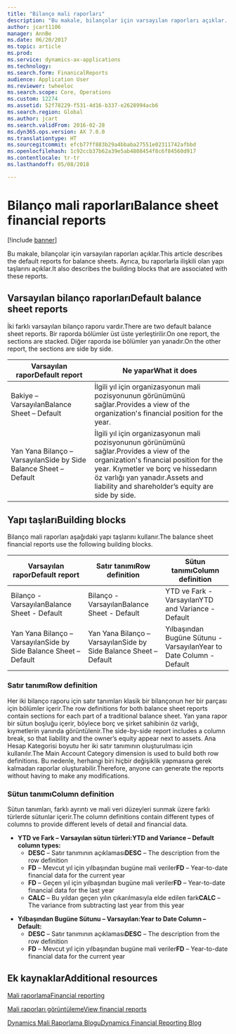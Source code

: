 ```yaml
---
title: "Bilanço mali raporları"
description: "Bu makale, bilançolar için varsayılan raporları açıklar. Ayrıca, bu raporlarla ilişkili olan yapı taşlarını açıklar."
author: jcart1106
manager: AnnBe
ms.date: 06/20/2017
ms.topic: article
ms.prod: 
ms.service: dynamics-ax-applications
ms.technology: 
ms.search.form: FinanicalReports
audience: Application User
ms.reviewer: twheeloc
ms.search.scope: Core, Operations
ms.custom: 12274
ms.assetid: 52f78229-f531-4d16-b337-e2628994acb6
ms.search.region: Global
ms.author: jcart
ms.search.validFrom: 2016-02-28
ms.dyn365.ops.version: AX 7.0.0
ms.translationtype: HT
ms.sourcegitcommit: efcb77ff883b29a4bbaba27551e02311742afbbd
ms.openlocfilehash: 1c92ccb37b62a39e5ab4808454f8c6f84560d917
ms.contentlocale: tr-tr
ms.lasthandoff: 05/08/2018

---
```


# <a name="balance-sheet-financial-reports"></a><span data-ttu-id="46ed6-104">Bilanço mali raporları</span><span class="sxs-lookup"><span data-stu-id="46ed6-104">Balance sheet financial reports</span></span>

[!include [banner](../includes/banner.md)]

<span data-ttu-id="46ed6-105">Bu makale, bilançolar için varsayılan raporları açıklar.</span><span class="sxs-lookup"><span data-stu-id="46ed6-105">This article describes the default reports for balance sheets.</span></span> <span data-ttu-id="46ed6-106">Ayrıca, bu raporlarla ilişkili olan yapı taşlarını açıklar.</span><span class="sxs-lookup"><span data-stu-id="46ed6-106">It also describes the building blocks that are associated with these reports.</span></span> 

<a name="default-balance-sheet-reports"></a><span data-ttu-id="46ed6-107">Varsayılan bilanço raporları</span><span class="sxs-lookup"><span data-stu-id="46ed6-107">Default balance sheet reports</span></span>
-----------------------------

<span data-ttu-id="46ed6-108">İki farklı varsayılan bilanço raporu vardır.</span><span class="sxs-lookup"><span data-stu-id="46ed6-108">There are two default balance sheet reports.</span></span> <span data-ttu-id="46ed6-109">Bir raporda bölümler üst üste yerleştirilir.</span><span class="sxs-lookup"><span data-stu-id="46ed6-109">On one report, the sections are stacked.</span></span> <span data-ttu-id="46ed6-110">Diğer raporda ise bölümler yan yanadır.</span><span class="sxs-lookup"><span data-stu-id="46ed6-110">On the other report, the sections are side by side.</span></span>

| <span data-ttu-id="46ed6-111">Varsayılan rapor</span><span class="sxs-lookup"><span data-stu-id="46ed6-111">Default report</span></span>                       | <span data-ttu-id="46ed6-112">Ne yapar</span><span class="sxs-lookup"><span data-stu-id="46ed6-112">What it does</span></span>                                                                                                                           |
|--------------------------------------|----------------------------------------------------------------------------------------------------------------------------------------|
| <span data-ttu-id="46ed6-113">Bakiye – Varsayılan</span><span class="sxs-lookup"><span data-stu-id="46ed6-113">Balance Sheet – Default</span></span>              | <span data-ttu-id="46ed6-114">İlgili yıl için organizasyonun mali pozisyonunun görünümünü sağlar.</span><span class="sxs-lookup"><span data-stu-id="46ed6-114">Provides a view of the organization's financial position for the year.</span></span>                                                                 |
| <span data-ttu-id="46ed6-115">Yan Yana Bilanço – Varsayılan</span><span class="sxs-lookup"><span data-stu-id="46ed6-115">Side by Side Balance Sheet – Default</span></span> | <span data-ttu-id="46ed6-116">İlgili yıl için organizasyonun mali pozisyonunun görünümünü sağlar.</span><span class="sxs-lookup"><span data-stu-id="46ed6-116">Provides a view of the organization's financial position for the year.</span></span> <span data-ttu-id="46ed6-117">Kıymetler ve borç ve hissedarın öz varlığı yan yanadır.</span><span class="sxs-lookup"><span data-stu-id="46ed6-117">Assets and liability and shareholder’s equity are side by side.</span></span> |

## <a name="building-blocks"></a><span data-ttu-id="46ed6-118">Yapı taşları</span><span class="sxs-lookup"><span data-stu-id="46ed6-118">Building blocks</span></span>
<span data-ttu-id="46ed6-119">Bilanço mali raporları aşağıdaki yapı taşlarını kullanır.</span><span class="sxs-lookup"><span data-stu-id="46ed6-119">The balance sheet financial reports use the following building blocks.</span></span>

| <span data-ttu-id="46ed6-120">Varsayılan rapor</span><span class="sxs-lookup"><span data-stu-id="46ed6-120">Default report</span></span>                       | <span data-ttu-id="46ed6-121">Satır tanımı</span><span class="sxs-lookup"><span data-stu-id="46ed6-121">Row definition</span></span>                       | <span data-ttu-id="46ed6-122">Sütun tanımı</span><span class="sxs-lookup"><span data-stu-id="46ed6-122">Column definition</span></span>             |
|--------------------------------------|--------------------------------------|-------------------------------|
| <span data-ttu-id="46ed6-123">Bilanço - Varsayılan</span><span class="sxs-lookup"><span data-stu-id="46ed6-123">Balance Sheet - Default</span></span>              | <span data-ttu-id="46ed6-124">Bilanço - Varsayılan</span><span class="sxs-lookup"><span data-stu-id="46ed6-124">Balance Sheet - Default</span></span>              | <span data-ttu-id="46ed6-125">YTD ve Fark - Varsayılan</span><span class="sxs-lookup"><span data-stu-id="46ed6-125">YTD and Variance - Default</span></span>    |
| <span data-ttu-id="46ed6-126">Yan Yana Bilanço – Varsayılan</span><span class="sxs-lookup"><span data-stu-id="46ed6-126">Side by Side Balance Sheet – Default</span></span> | <span data-ttu-id="46ed6-127">Yan Yana Bilanço – Varsayılan</span><span class="sxs-lookup"><span data-stu-id="46ed6-127">Side by Side Balance Sheet – Default</span></span> | <span data-ttu-id="46ed6-128">Yılbaşından Bugüne Sütunu - Varsayılan</span><span class="sxs-lookup"><span data-stu-id="46ed6-128">Year to Date Column - Default</span></span> |

### <a name="row-definition"></a><span data-ttu-id="46ed6-129">Satır tanımı</span><span class="sxs-lookup"><span data-stu-id="46ed6-129">Row definition</span></span>

<span data-ttu-id="46ed6-130">Her iki bilanço raporu için satır tanımları klasik bir bilançonun her bir parçası için bölümler içerir.</span><span class="sxs-lookup"><span data-stu-id="46ed6-130">The row definitions for both balance sheet reports contain sections for each part of a traditional balance sheet.</span></span> <span data-ttu-id="46ed6-131">Yan yana rapor bir sütun boşluğu içerir, böylece borç ve şirket sahibinin öz varlığı, kıymetlerin yanında görüntülenir.</span><span class="sxs-lookup"><span data-stu-id="46ed6-131">The side-by-side report includes a column break, so that liability and the owner’s equity appear next to assets.</span></span> <span data-ttu-id="46ed6-132">Ana Hesap Kategorisi boyutu her iki satır tanımının oluşturulması için kullanılır.</span><span class="sxs-lookup"><span data-stu-id="46ed6-132">The Main Account Category dimension is used to build both row definitions.</span></span> <span data-ttu-id="46ed6-133">Bu nedenle, herhangi biri hiçbir değişiklik yapmasına gerek kalmadan raporlar oluşturabilir.</span><span class="sxs-lookup"><span data-stu-id="46ed6-133">Therefore, anyone can generate the reports without having to make any modifications.</span></span>

### <a name="column-definition"></a><span data-ttu-id="46ed6-134">Sütun tanımı</span><span class="sxs-lookup"><span data-stu-id="46ed6-134">Column definition</span></span>

<span data-ttu-id="46ed6-135">Sütun tanımları, farklı ayrıntı ve mali veri düzeyleri sunmak üzere farklı türlerde sütunlar içerir.</span><span class="sxs-lookup"><span data-stu-id="46ed6-135">The column definitions contain different types of columns to provide different levels of detail and financial data.</span></span>

-   <span data-ttu-id="46ed6-136">**YTD ve Fark – Varsayılan sütun türleri:**</span><span class="sxs-lookup"><span data-stu-id="46ed6-136">**YTD and Variance – Default column types:**</span></span>
    -   <span data-ttu-id="46ed6-137">**DESC** – Satır tanımının açıklaması</span><span class="sxs-lookup"><span data-stu-id="46ed6-137">**DESC** – The description from the row definition</span></span>
    -   <span data-ttu-id="46ed6-138">**FD** – Mevcut yıl için yılbaşından bugüne mali veriler</span><span class="sxs-lookup"><span data-stu-id="46ed6-138">**FD** – Year-to-date financial data for the current year</span></span>
    -   <span data-ttu-id="46ed6-139">**FD** – Geçen yıl için yılbaşından bugüne mali veriler</span><span class="sxs-lookup"><span data-stu-id="46ed6-139">**FD** – Year-to-date financial data for the last year</span></span>
    -   <span data-ttu-id="46ed6-140">**CALC** – Bu yıldan geçen yılın çıkarılmasıyla elde edilen fark</span><span class="sxs-lookup"><span data-stu-id="46ed6-140">**CALC** – The variance from subtracting last year from this year</span></span>

<!-- -->

-   <span data-ttu-id="46ed6-141">**Yılbaşından Bugüne Sütunu – Varsayılan:**</span><span class="sxs-lookup"><span data-stu-id="46ed6-141">**Year to Date Column – Default:**</span></span>
    -   <span data-ttu-id="46ed6-142">**DESC** – Satır tanımının açıklaması</span><span class="sxs-lookup"><span data-stu-id="46ed6-142">**DESC** – The description from the row definition</span></span>
    -   <span data-ttu-id="46ed6-143">**FD** – Mevcut yıl için yılbaşından bugüne mali veriler</span><span class="sxs-lookup"><span data-stu-id="46ed6-143">**FD** – Year-to-date financial data for the current year</span></span>



<a name="additional-resources"></a><span data-ttu-id="46ed6-144">Ek kaynaklar</span><span class="sxs-lookup"><span data-stu-id="46ed6-144">Additional resources</span></span>
--------

[<span data-ttu-id="46ed6-145">Mali raporlama</span><span class="sxs-lookup"><span data-stu-id="46ed6-145">Financial reporting</span></span>](financial-reporting-getting-started.md)

[<span data-ttu-id="46ed6-146">Mali raporları görüntüleme</span><span class="sxs-lookup"><span data-stu-id="46ed6-146">View financial reports</span></span>](view-financial-reports.md)

[<span data-ttu-id="46ed6-147">Dynamics Mali Raporlama Blogu</span><span class="sxs-lookup"><span data-stu-id="46ed6-147">Dynamics Financial Reporting Blog</span></span>](http://blogs.msdn.com/b/dynamics_financial_reporting/)




